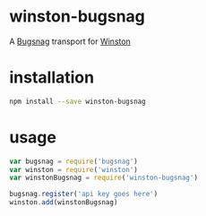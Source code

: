 # winston-bugsnag

A [Bugsnag](https://bugsnag.com) transport for [Winston](https://github.com/winstonjs/winston)

# installation

```sh
npm install --save winston-bugsnag
```

# usage

```js
var bugsnag = require('bugsnag')
var winston = require('winston')
var winstonBugsnag = require('winston-bugsnag')

bugsnag.register('api key goes here')
winston.add(winstonBugsnag)
```